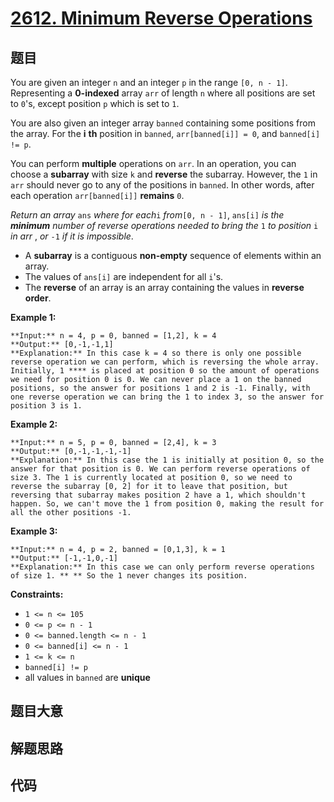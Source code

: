 # [2612. Minimum Reverse Operations](https://leetcode.com/problems/minimum-reverse-operations)

## 题目

You are given an integer `n` and an integer `p` in the range `[0, n - 1]`.
Representing a **0-indexed** array `arr` of length `n` where all positions are
set to `0`'s, except position `p` which is set to `1`.

You are also given an integer array `banned` containing some positions from
the array. For the **i** **th** position in `banned`, `arr[banned[i]] = 0`,
and `banned[i] != p`.

You can perform **multiple** operations on `arr`. In an operation, you can
choose a **subarray** with size `k` and **reverse** the subarray. However, the
`1` in `arr` should never go to any of the positions in `banned`. In other
words, after each operation `arr[banned[i]]` **remains** `0`.

_Return an array_ `ans` _where_ _for each_`i` _from_`[0, n - 1]`, `ans[i]` _is
the **minimum** number of reverse operations needed to bring the_ `1` _to
position_ `i` _in arr_ , _or_ `-1` _if it is impossible_.

  * A **subarray** is a contiguous **non-empty** sequence of elements within an array.
  * The values of `ans[i]` are independent for all `i`'s.
  * The **reverse** of an array is an array containing the values in **reverse order**.



**Example 1:**

    
    
    **Input:** n = 4, p = 0, banned = [1,2], k = 4
    **Output:** [0,-1,-1,1]
    **Explanation:** In this case k = 4 so there is only one possible reverse operation we can perform, which is reversing the whole array. Initially, 1 **** is placed at position 0 so the amount of operations we need for position 0 is 0. We can never place a 1 on the banned positions, so the answer for positions 1 and 2 is -1. Finally, with one reverse operation we can bring the 1 to index 3, so the answer for position 3 is 1. 
    

**Example 2:**

    
    
    **Input:** n = 5, p = 0, banned = [2,4], k = 3
    **Output:** [0,-1,-1,-1,-1]
    **Explanation:** In this case the 1 is initially at position 0, so the answer for that position is 0. We can perform reverse operations of size 3. The 1 is currently located at position 0, so we need to reverse the subarray [0, 2] for it to leave that position, but reversing that subarray makes position 2 have a 1, which shouldn't happen. So, we can't move the 1 from position 0, making the result for all the other positions -1. 
    

**Example 3:**

    
    
    **Input:** n = 4, p = 2, banned = [0,1,3], k = 1
    **Output:** [-1,-1,0,-1]
    **Explanation:** In this case we can only perform reverse operations of size 1. ** ** So the 1 never changes its position.
    



**Constraints:**

  * `1 <= n <= 105`
  * `0 <= p <= n - 1`
  * `0 <= banned.length <= n - 1`
  * `0 <= banned[i] <= n - 1`
  * `1 <= k <= n `
  * `banned[i] != p`
  * all values in `banned` are **unique**  


## 题目大意

## 解题思路

## 代码

```javascript

```
